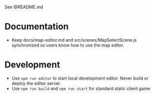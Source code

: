 See @README.md

# Documentation
- Keep docs/map-editor.md and src/scenes/MapSelectScene.js synchronized so users know how to use the map editor.

# Development
- Use `npm run editor` to start local development editor. Never build or deploy the editor server.
- Use `npm run build` and `npm run start` for standard static client game 